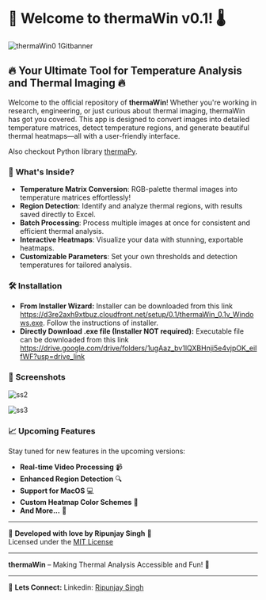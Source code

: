 # 🎉 Welcome to thermaWin v0.1! 🌡️

![thermaWin0 1Gitbanner](https://github.com/user-attachments/assets/979247cb-86da-4a5e-a303-1ce82183e6db)

## 🔥 **Your Ultimate Tool for Temperature Analysis and Thermal Imaging** 🔥

Welcome to the official repository of **thermaWin**! Whether you're working in research, engineering, or just curious about thermal imaging, thermaWin has got you covered. This app is designed to convert images into detailed temperature matrices, detect temperature regions, and generate beautiful thermal heatmaps—all with a user-friendly interface.

Also checkout Python library [thermaPy](https://pypi.org/project/thermaPy/).

### 🚀 **What's Inside?**

- **Temperature Matrix Conversion**: RGB-palette thermal images into temperature matrices effortlessly!
- **Region Detection**: Identify and analyze thermal regions, with results saved directly to Excel.
- **Batch Processing**: Process multiple images at once for consistent and efficient thermal analysis.
- **Interactive Heatmaps**: Visualize your data with stunning, exportable heatmaps.
- **Customizable Parameters**: Set your own thresholds and detection temperatures for tailored analysis.

### 🛠️ **Installation**

- **From Installer Wizard:** Installer can be downloaded from this link https://d3re2axh9xtbuz.cloudfront.net/setup/0.1/thermaWin_0.1v_Windows.exe. Follow the instructions of installer.
- **Directly Download .exe file (Installer NOT required):** Executable file can be downloaded from this link https://drive.google.com/drive/folders/1ugAaz_bv1lQXBHnji5e4vjpOK_eiIfWF?usp=drive_link

### 🎨 **Screenshots**
![ss2](https://github.com/user-attachments/assets/28c0afce-b59b-4455-a94a-a5a7df8dfd73)

![ss3](https://github.com/user-attachments/assets/9494c9ab-66ef-4b25-8562-161466be73a4)

### 📈 **Upcoming Features**

Stay tuned for new features in the upcoming versions:
- **Real-time Video Processing** 📹
- **Enhanced Region Detection** 🔍
- **Support for MacOS** 💻
- **Custom Heatmap Color Schemes** 🎨
- **And More...** 🚀

---

🔧 **Developed with love by Ripunjay Singh** 🔧  
Licensed under the [MIT License](https://github.com/user-attachments/files/16686349/license.txt)

---

**thermaWin** – Making Thermal Analysis Accessible and Fun! 🎉

---

🤝 **Lets Connect:**
Linkedin: [Ripunjay Singh](https://www.linkedin.com/in/ripunjay-singh-55b1a6223/)
